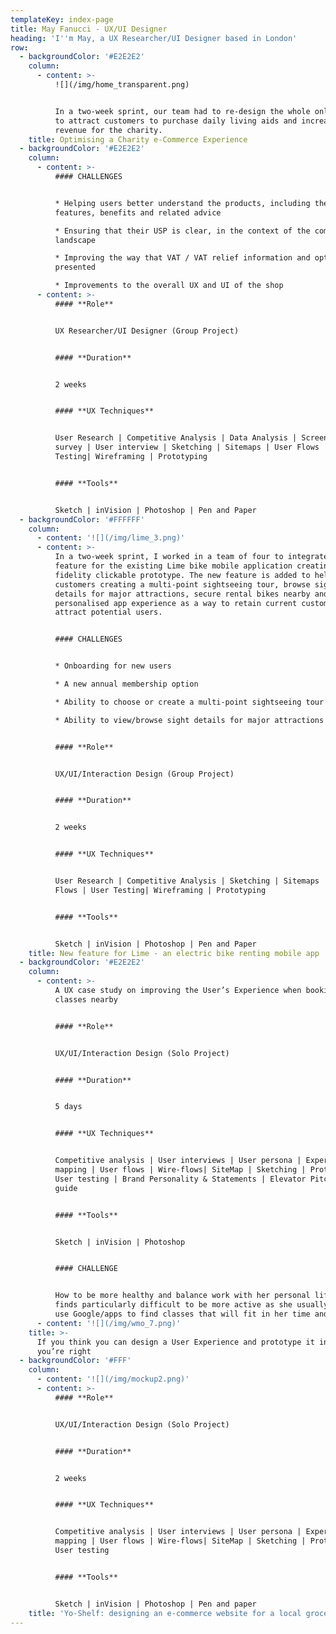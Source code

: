 ```yaml
---
templateKey: index-page
title: May Fanucci - UX/UI Designer
heading: 'I''m May, a UX Researcher/UI Designer based in London'
row:
  - backgroundColor: '#E2E2E2'
    column:
      - content: >-
          ![](/img/home_transparent.png)


          In a two-week sprint, our team had to re-design the whole online shop
          to attract customers to purchase daily living aids and increase the
          revenue for the charity.
    title: Optimising a Charity e-Commerce Experience
  - backgroundColor: '#E2E2E2'
    column:
      - content: >-
          #### CHALLENGES


          * Helping users better understand the products, including their
          features, benefits and related advice

          * Ensuring that their USP is clear, in the context of the competitive
          landscape

          * Improving the way that VAT / VAT relief information and options are
          presented 

          * Improvements to the overall UX and UI of the shop
      - content: >-
          #### **Role**


          UX Researcher/UI Designer (Group Project)


          #### **Duration**


          2 weeks


          #### **UX Techniques**


          User Research | Competitive Analysis | Data Analysis | Screening
          survey | User interview | Sketching | Sitemaps | User Flows | User
          Testing| Wireframing | Prototyping


          #### **Tools**


          Sketch | inVision | Photoshop | Pen and Paper
  - backgroundColor: '#FFFFFF'
    column:
      - content: '![](/img/lime_3.png)'
      - content: >-
          In a two-week sprint, I worked in a team of four to integrate a new
          feature for the existing Lime bike mobile application creating a high
          fidelity clickable prototype. The new feature is added to help
          customers creating a multi-point sightseeing tour, browse sight
          details for major attractions, secure rental bikes nearby and a more
          personalised app experience as a way to retain current customers and
          attract potential users.


          #### CHALLENGES


          * Onboarding for new users 

          * A new annual membership option

          * Ability to choose or create a multi-point sightseeing tour

          * Ability to view/browse sight details for major attractions


          #### **Role**


          UX/UI/Interaction Design (Group Project)


          #### **Duration**


          2 weeks


          #### **UX Techniques**


          User Research | Competitive Analysis | Sketching | Sitemaps | User
          Flows | User Testing| Wireframing | Prototyping


          #### **Tools**


          Sketch | inVision | Photoshop | Pen and Paper
    title: New feature for Lime - an electric bike renting mobile app
  - backgroundColor: '#E2E2E2'
    column:
      - content: >-
          A UX case study on improving the User’s Experience when booking gym
          classes nearby


          #### **Role**


          UX/UI/Interaction Design (Solo Project)


          #### **Duration**


          5 days


          #### **UX Techniques**


          Competitive analysis | User interviews | User persona | Experience
          mapping | User flows | Wire-flows| SiteMap | Sketching | Prototyping |
          User testing | Brand Personality & Statements | Elevator Pitch | Style
          guide


          #### **Tools**


          Sketch | inVision | Photoshop


          #### CHALLENGE


          How to be more healthy and balance work with her personal life but
          finds particularly difficult to be more active as she usually needs to
          use Google/apps to find classes that will fit in her time and budget.
      - content: '![](/img/wmo_7.png)'
    title: >-
      If you think you can design a User Experience and prototype it in 5 days,
      you’re right
  - backgroundColor: '#FFF'
    column:
      - content: '![](/img/mockup2.png)'
      - content: >-
          #### **Role**


          UX/UI/Interaction Design (Solo Project)


          #### **Duration**


          2 weeks


          #### **UX Techniques**


          Competitive analysis | User interviews | User persona | Experience
          mapping | User flows | Wire-flows| SiteMap | Sketching | Prototyping |
          User testing


          #### **Tools**


          Sketch | inVision | Photoshop | Pen and paper
    title: 'Yo-Shelf: designing an e-commerce website for a local groceries shop'
---
```


